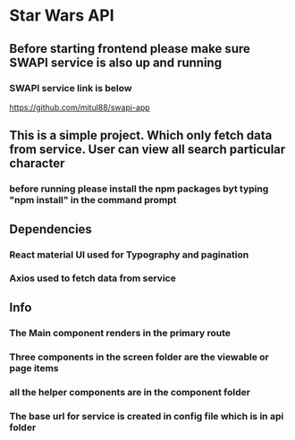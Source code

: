 # Star Wars API

## Before starting frontend please make sure SWAPI service is also up and running
### SWAPI service link is below
https://github.com/mitul88/swapi-app
## This is a simple project. Which only fetch data from service. User can view all search particular character
### before running please install the npm packages byt typing "npm install" in the command prompt

## Dependencies

### React material UI used for Typography and pagination 
### Axios used to fetch data from service 

## Info

### The Main component renders in the primary route 
### Three components in the screen folder are the viewable or page items
### all the helper components are in the component folder
### The base url for service is created in config file which is in api folder
